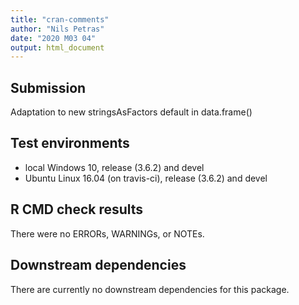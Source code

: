```yaml
---
title: "cran-comments"
author: "Nils Petras"
date: "2020 M03 04"
output: html_document
---
```


## Submission
Adaptation to new stringsAsFactors default in data.frame()

## Test environments
* local Windows 10, release (3.6.2) and devel
* Ubuntu Linux 16.04 (on travis-ci), release (3.6.2) and devel

## R CMD check results
There were no ERRORs, WARNINGs, or NOTEs.

## Downstream dependencies
There are currently no downstream dependencies for this package.
